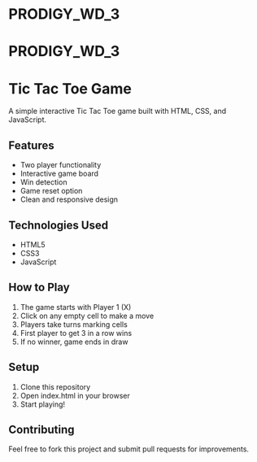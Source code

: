 # PRODIGY_WD_3
# PRODIGY_WD_3
# Tic Tac Toe Game

A simple interactive Tic Tac Toe game built with HTML, CSS, and JavaScript.

## Features
- Two player functionality
- Interactive game board
- Win detection
- Game reset option
- Clean and responsive design

## Technologies Used
- HTML5
- CSS3
- JavaScript

## How to Play
1. The game starts with Player 1 (X)
2. Click on any empty cell to make a move
3. Players take turns marking cells
4. First player to get 3 in a row wins
5. If no winner, game ends in draw

## Setup
1. Clone this repository
2. Open index.html in your browser
3. Start playing!

## Contributing
Feel free to fork this project and submit pull requests for improvements.
